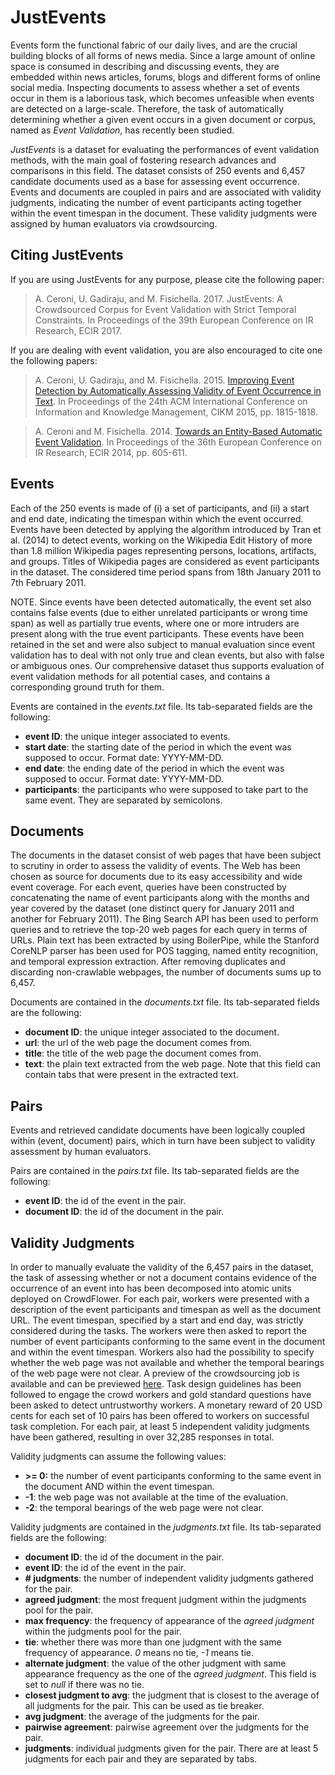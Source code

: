 # JustEvents
Events form the functional fabric of our daily lives, and are the crucial building blocks of all forms of news media. Since a large amount of online space is consumed in describing and discussing events, they are embedded within news articles, forums, blogs and different forms of online social media. Inspecting documents to assess whether a set of events occur in them is a laborious task, which becomes unfeasible when events are detected on a large-scale. Therefore, the task of automatically determining whether a given event occurs in a given document or corpus, named as *Event Validation*, has recently been studied.

*JustEvents* is a dataset for evaluating the performances of event validation methods, with the main goal of fostering research advances and comparisons in this field. The dataset consists of 250 events and 6,457 candidate documents used as a base for assessing event occurrence. Events and documents are coupled in pairs and are associated with validity
judgments, indicating the number of event participants acting together within the event timespan in the document. These validity judgments were assigned by human evaluators via crowdsourcing.

## Citing JustEvents
If you are using JustEvents for any purpose, please cite the following paper:

>A. Ceroni, U. Gadiraju, and M. Fisichella. 2017. JustEvents: A Crowdsourced Corpus for Event Validation with Strict Temporal Constraints. In Proceedings of the 39th European Conference on IR Research, ECIR 2017.

If you are dealing with event validation, you are also encouraged to cite one the following papers:
>A. Ceroni, U. Gadiraju, and M. Fisichella. 2015. [Improving Event Detection by Automatically Assessing Validity of Event Occurrence in Text](http://dl.acm.org/citation.cfm?doid=2806416.2806624). In Proceedings of the 24th ACM International Conference on Information and Knowledge Management, CIKM 2015, pp. 1815-1818.

 

>A. Ceroni and M. Fisichella. 2014. [Towards an Entity-Based Automatic Event Validation](http://link.springer.com/chapter/10.1007%2F978-3-319-06028-6_64). In Proceedings of the 36th European Conference on IR Research, ECIR 2014, pp. 605-611.

## Events
Each of the 250 events is made of (i) a set of participants, and (ii) a start and end date, indicating the timespan within which the event occurred. Events have been detected by applying the algorithm introduced by Tran et al. (2014) to detect
events, working on the Wikipedia Edit History of more than 1.8 million Wikipedia pages representing persons, locations, artifacts, and groups. Titles of Wikipedia pages are considered as event participants in the dataset. The considered time period spans from 18th January 2011 to 7th February 2011.

NOTE. Since events have been detected automatically, the event set also contains false events (due to either unrelated participants or wrong time span) as well as partially true events, where one or more intruders are present along with the true event participants. These events have been retained in the set and were also subject to manual evaluation since event validation has to deal with not only true and clean events, but also with false or ambiguous ones. Our comprehensive
dataset thus supports evaluation of event validation methods for all potential cases, and contains a corresponding ground
truth for them.

Events are contained in the *events.txt* file. Its tab-separated fields are the following:
- **event ID**: the unique integer associated to events.
- **start date**: the starting date of the period in which the event was supposed to occur. Format date: YYYY-MM-DD.
- **end date**: the ending date of the period in which the event was supposed to occur. Format date: YYYY-MM-DD.
- **participants**: the participants who were supposed to take part to the same event. They are separated by semicolons.

## Documents
The documents in the dataset consist of web pages that have been subject to scrutiny in order to assess the validity of events. The Web has been chosen as source for documents due to its easy accessibility and wide event coverage. For each event, queries have been constructed by concatenating the name of event participants along with the months and year covered by the dataset (one distinct query for January 2011 and another for February 2011). The Bing Search API has been used to perform queries and to retrieve the top-20 web pages for each query in terms of URLs. Plain text has been extracted by using BoilerPipe, while the Stanford CoreNLP parser has been used for POS tagging, named entity recognition, and temporal expression extraction. After removing duplicates and discarding non-crawlable webpages, the number of documents sums up to 6,457.

Documents are contained in the *documents.txt* file. Its tab-separated fields are the following:
- **document ID**: the unique integer associated to the document.
- **url**: the url of the web page the document comes from.
- **title**: the title of the web page the document comes from.
- **text**: the plain text extracted from the web page. Note that this field can contain tabs that were present in the extracted text.

## Pairs
Events and retrieved candidate documents have been logically coupled within (event, document) pairs, which in turn have been subject to validity assessment by human evaluators.

Pairs are contained in the *pairs.txt* file. Its tab-separated fields are the following:
- **event ID**: the id of the event in the pair.
- **document ID**: the id of the document in the pair.

## Validity Judgments
In order to manually evaluate the validity of the 6,457 pairs in the dataset, the task of assessing whether or not a document contains evidence of the occurrence of an event into has been decomposed into atomic units deployed on CrowdFlower. For each pair, workers were presented with a description of the event participants and timespan as well as the document URL. The event timespan, specified by a start and end day, was strictly considered during the tasks. The workers were
then asked to report the number of event participants conforming to the same event in the document and within the event timespan. Workers also had the possibility to specify whether the web page was not available and whether the temporal bearings of the web page were not clear. A preview of the crowdsourcing job is available and can be previewed [here](http://www.l3s.de/~gadiraju/SIGIR2016/cs_job/). Task design guidelines has been followed to engage the crowd workers and gold standard questions have been asked to detect untrustworthy workers. A monetary reward of 20 USD cents for each set of 10 pairs has been offered to workers on successful task completion. For each pair, at least 5 independent validity judgments have been gathered, resulting in over 32,285 responses in total.

Validity judgments can assume the following values:
- **>= 0:** the number of event participants conforming to the same event in the document AND within the event timespan.
- **-1**: the web page was not available at the time of the evaluation.
- **-2**: the temporal bearings of the web page were not clear.

Validity judgments are contained in the *judgments.txt* file. Its tab-separated fields are the following:
- **document ID**: the id of the document in the pair.
- **event ID**: the id of the event in the pair.
- **# judgments**: the number of independent validity judgments gathered for the pair.	
- **agreed judgment**: the most frequent judgment within the judgments pool for the pair.	
- **max frequency**: the frequency of appearance of the *agreed judgment* within the judgments pool for the pair.
- **tie**: whether there was more than one judgment with the same frequency of appearance. *0* means no tie, *-1* means tie.
- **alternate judgment**: the value of the other judgment with same appearance frequency as the one of the *agreed judgment*. This field is set to *null* if there was no tie.
- **closest judgment to avg**: the judgment that is closest to the average of all judgments for the pair. This can be used as tie breaker.
- **avg judgment**: the average of the judgments for the pair.	
- **pairwise agreement**: pairwise agreement over the judgments for the pair.
- **judgments**: individual judgments given for the pair. There are at least 5 judgments for each pair and they are separated by tabs.
